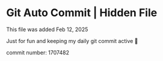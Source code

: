 # Git Auto Commit | Hidden File

This file was added Feb 12, 2025

Just for fun and keeping my daily git commit active 🤪

commit number: 1707482

